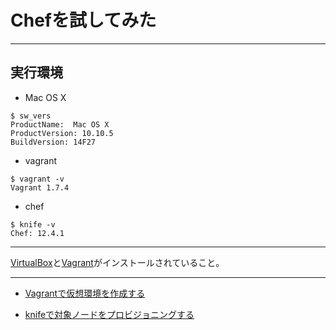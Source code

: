 # Chefを試してみた

*****
## 実行環境

* Mac OS X

```
$ sw_vers
ProductName:  Mac OS X
ProductVersion: 10.10.5
BuildVersion: 14F27
```

* vagrant

```
$ vagrant -v
Vagrant 1.7.4
```

* chef

```
$ knife -v
Chef: 12.4.1
```

*****

[VirtualBox](https://www.virtualbox.org/)と[Vagrant](https://www.vagrantup.com/)がインストールされていること。

*****

* [Vagrantで仮想環境を作成する](https://github.com/yamashiro0110/ChefSample/wiki/Vagrant)

* [knifeで対象ノードをプロビジョニングする](https://github.com/yamashiro0110/ChefSample/wiki/Knife-Solo)
